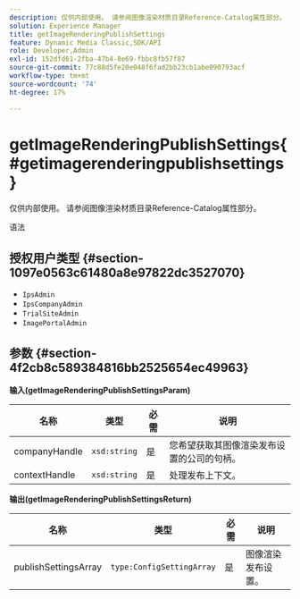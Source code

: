 ```yaml
---
description: 仅供内部使用。 请参阅图像渲染材质目录Reference-Catalog属性部分。
solution: Experience Manager
title: getImageRenderingPublishSettings
feature: Dynamic Media Classic,SDK/API
role: Developer,Admin
exl-id: 152dfd61-2fba-47b4-8e69-fbbc8fb57f87
source-git-commit: 77c88d5fe20e048f6fad2bb23cb1abe090793acf
workflow-type: tm+mt
source-wordcount: '74'
ht-degree: 17%

---
```


# getImageRenderingPublishSettings{#getimagerenderingpublishsettings}

仅供内部使用。 请参阅图像渲染材质目录Reference-Catalog属性部分。

语法

## 授权用户类型 {#section-1097e0563c61480a8e97822dc3527070}

* `IpsAdmin`
* `IpsCompanyAdmin`
* `TrialSiteAdmin`
* `ImagePortalAdmin`

## 参数 {#section-4f2cb8c589384816bb2525654ec49963}

**输入(getImageRenderingPublishSettingsParam)**

| 名称 | 类型 | 必需 | 说明 |
|---|---|---|---|
| companyHandle | `xsd:string` | 是 | 您希望获取其图像渲染发布设置的公司的句柄。 |
| contextHandle | `xsd:string` | 是 | 处理发布上下文。 |

**输出(getImageRenderingPublishSettingsReturn)**

| 名称 | 类型 | 必需 | 说明 |
|---|---|---|---|
| publishSettingsArray | `type:ConfigSettingArray` | 是 | 图像渲染发布设置。 |
